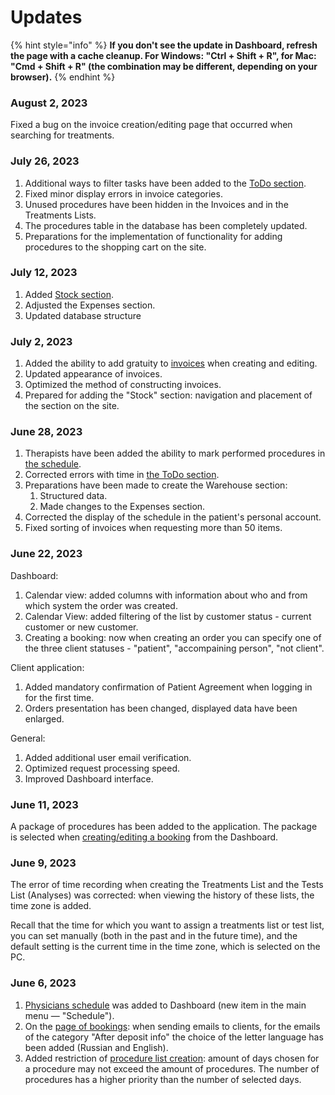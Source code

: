 # Updates

{% hint style="info" %}
**If you don't see the update in Dashboard, refresh the page with a cache cleanup. For Windows: "Ctrl + Shift + R", for Mac: "Cmd + Shift + R" (the combination may be different, depending on your browser).**
{% endhint %}

### August 2, 2023

Fixed a bug on the invoice creation/editing page that occurred when searching for treatments.

### July 26, 2023

1. Additional ways to filter tasks have been added to the [ToDo section](en/menu/to-do-section/user-tasks.md).&#x20;
2. Fixed minor display errors in invoice categories.&#x20;
3. Unused procedures have been hidden in the Invoices and in the Treatments Lists.&#x20;
4. The procedures table in the database has been completely updated.&#x20;
5. Preparations for the implementation of functionality for adding procedures to the shopping cart on the site.

### July 12, 2023

1. Added [Stock section](en/menu/stock/).&#x20;
2. Adjusted the Expenses section.&#x20;
3. Updated database structure

### July 2, 2023

1. Added the ability to add gratuity to [invoices](en/menu/invoices-section/creating-new-invoice.md) when creating and editing.
2. Updated appearance of invoices.
3. Optimized the method of constructing invoices.
4. Prepared for adding the "Stock" section: navigation and placement of the section on the site.

### June 28, 2023

1. Therapists have been added the ability to mark performed procedures in [the schedule](en/menu/doctors-schedule.md).
2. Corrected errors with time in [the ToDo section](en/menu/to-do-section/creating-tasks.md).&#x20;
3. Preparations have been made to create the Warehouse section:
   1. Structured data.
   2. Made changes to the Expenses section.
4. Corrected the display of the schedule in the patient's personal account.
5. Fixed sorting of invoices when requesting more than 50 items.

### June 22, 2023

Dashboard:

1. Calendar view: added columns with information about who and from which system the order was created.
2. Calendar View: added filtering of the list by customer status - current customer or new customer.
3. Creating a booking: now when creating an order you can specify one of the three client statuses - "patient", "accompaining person", "not client".

Client application:

1. Added mandatory confirmation of Patient Agreement when logging in for the first time.
2. Orders presentation has been changed, displayed data have been enlarged.

General:

1. Added additional user email verification.
2. Optimized request processing speed.
3. Improved Dashboard interface.

### June 11, 2023

A package of procedures has been added to the application. The package is selected when [creating/editing a booking](en/menu/booking-section/creating-a-new-booking.md) from the Dashboard.

### June 9, 2023

The error of time recording when creating the Treatments List and the Tests List (Analyses) was corrected: when viewing the history of these lists, the time zone is added.&#x20;

Recall that the time for which you want to assign a treatments list or test list, you can set manually (both in the past and in the future time), and the default setting is the current time in the time zone, which is selected on the PC.

### June 6, 2023

1. [Physicians schedule](en/menu/doctors-schedule.md) was added to Dashboard (new item in the main menu — "Schedule").
2. On the [page of bookings](en/menu/booking-section/viewing-all-bookings.md): when sending emails to clients, for the emails of the category "After deposit info" the choice of the letter language has been added (Russian and English).
3. Added restriction of [procedure list creation](en/menu/patient-record-section/list-of-procedures.md#creating-a-list-of-procedures): amount of days chosen for a procedure may not exceed the amount of procedures. The number of procedures has a higher priority than the number of selected days.
